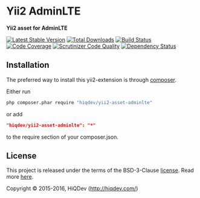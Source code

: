 Yii2 AdminLTE
=============

**Yii2 asset for AdminLTE**

[![Latest Stable Version](https://poser.pugx.org/hiqdev/yii2-asset-adminlte/v/stable)](https://packagist.org/packages/hiqdev/yii2-asset-adminlte)
[![Total Downloads](https://poser.pugx.org/hiqdev/yii2-asset-adminlte/downloads)](https://packagist.org/packages/hiqdev/yii2-asset-adminlte)
[![Build Status](https://img.shields.io/travis/hiqdev/yii2-asset-adminlte.svg)](https://travis-ci.org/hiqdev/yii2-asset-adminlte)
[![Code Coverage](https://scrutinizer-ci.com/g/hiqdev/yii2-asset-adminlte/badges/coverage.png?b=master)](https://scrutinizer-ci.com/g/hiqdev/yii2-asset-adminlte/?branch=master)
[![Scrutinizer Code Quality](https://scrutinizer-ci.com/g/hiqdev/yii2-asset-adminlte/badges/quality-score.png?b=master)](https://scrutinizer-ci.com/g/hiqdev/yii2-asset-adminlte/?branch=master)
[![Dependency Status](https://www.versioneye.com/php/hiqdev:yii2-asset-adminlte/dev-master/badge.svg)](https://www.versioneye.com/php/hiqdev:yii2-asset-adminlte/dev-master)

## Installation

The preferred way to install this yii2-extension is through [composer](http://getcomposer.org/download/).

Either run

```sh
php composer.phar require "hiqdev/yii2-asset-adminlte"
```

or add

```json
"hiqdev/yii2-asset-adminlte": "*"
```

to the require section of your composer.json.

## License

This project is released under the terms of the BSD-3-Clause [license](LICENSE).
Read more [here](http://choosealicense.com/licenses/bsd-3-clause).

Copyright © 2015-2016, HiQDev (http://hiqdev.com/)
